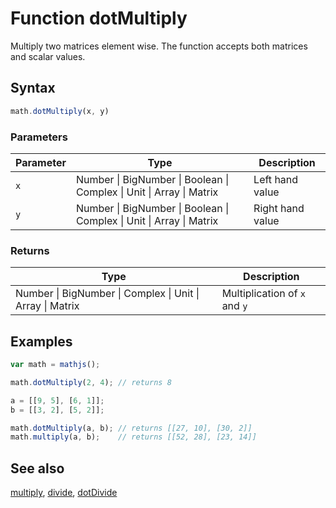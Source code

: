 # Function dotMultiply

Multiply two matrices element wise. The function accepts both matrices and
scalar values.


## Syntax

```js
math.dotMultiply(x, y)
```

### Parameters

Parameter | Type | Description
--------- | ---- | -----------
`x` | Number &#124; BigNumber &#124; Boolean &#124; Complex &#124; Unit &#124; Array &#124; Matrix | Left hand value
`y` | Number &#124; BigNumber &#124; Boolean &#124; Complex &#124; Unit &#124; Array &#124; Matrix | Right hand value

### Returns

Type | Description
---- | -----------
Number &#124; BigNumber &#124; Complex &#124; Unit &#124; Array &#124; Matrix | Multiplication of `x` and `y`


## Examples

```js
var math = mathjs();

math.dotMultiply(2, 4); // returns 8

a = [[9, 5], [6, 1]];
b = [[3, 2], [5, 2]];

math.dotMultiply(a, b); // returns [[27, 10], [30, 2]]
math.multiply(a, b);    // returns [[52, 28], [23, 14]]
```


## See also

[multiply](multiply.md),
[divide](divide.md),
[dotDivide](dotDivide.md)


<!-- Note: This file is automatically generated from source code comments. Changes made in this file will be overridden. -->
